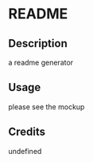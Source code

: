 # README
## Description
a readme generator



## Usage
please see the mockup


## Credits
undefined


